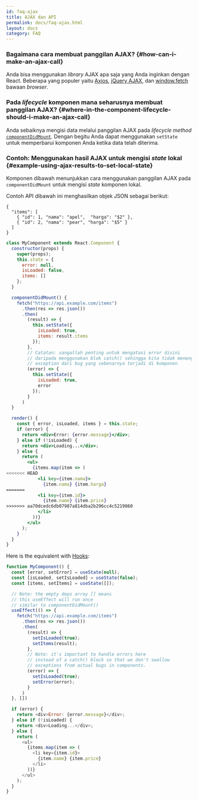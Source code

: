 ```yaml
---
id: faq-ajax
title: AJAX dan API
permalink: docs/faq-ajax.html
layout: docs
category: FAQ
---
```


### Bagaimana cara membuat panggilan AJAX? {#how-can-i-make-an-ajax-call}

Anda bisa menggunakan *library* AJAX apa saja yang Anda inginkan dengan React. Beberapa yang populer yaitu [Axios](https://github.com/axios/axios), [jQuery AJAX](https://api.jquery.com/jQuery.ajax/), dan [window.fetch](https://developer.mozilla.org/en-US/docs/Web/API/Fetch_API) bawaan *browser*.

### Pada *lifecycle* komponen mana seharusnya membuat panggilan AJAX? {#where-in-the-component-lifecycle-should-i-make-an-ajax-call}

Anda sebaiknya mengisi data melalui panggilan AJAX pada *lifecycle method* [`componentDidMount`](/docs/react-component.html#mounting). Dengan begitu Anda dapat menggunakan `setState` untuk memperbarui komponen Anda ketika data telah diterima.

### Contoh: Menggunakan hasil AJAX untuk mengisi *state* lokal {#example-using-ajax-results-to-set-local-state}

Komponen dibawah menunjukkan cara menggunakan panggilan AJAX pada `componentDidMount` untuk mengisi *state* komponen lokal.

Contoh API dibawah ini menghasilkan objek JSON sebagai berikut:

```
{
  "items": [
    { "id": 1, "nama": "apel",  "harga": "$2" },
    { "id": 2, "nama": "pear", "harga": "$5" }
  ]
}
```

```jsx
class MyComponent extends React.Component {
  constructor(props) {
    super(props);
    this.state = {
      error: null,
      isLoaded: false,
      items: []
    };
  }

  componentDidMount() {
    fetch("https://api.example.com/items")
      .then(res => res.json())
      .then(
        (result) => {
          this.setState({
            isLoaded: true,
            items: result.items
          });
        },
        // Catatan: sangatlah penting untuk mengatasi error disini
        // daripada menggunakan blok catch() sehingga kita tidak menenggelamkan
        // exception dari bug yang sebenarnya terjadi di komponen
        (error) => {
          this.setState({
            isLoaded: true,
            error
          });
        }
      )
  }

  render() {
    const { error, isLoaded, items } = this.state;
    if (error) {
      return <div>Error: {error.message}</div>;
    } else if (!isLoaded) {
      return <div>Loading...</div>;
    } else {
      return (
        <ul>
          {items.map(item => (
<<<<<<< HEAD
            <li key={item.nama}>
              {item.nama} {item.harga}
=======
            <li key={item.id}>
              {item.name} {item.price}
>>>>>>> aa70dcedc6db07987a814dba2b296cc4c5219860
            </li>
          ))}
        </ul>
      );
    }
  }
}
```

Here is the equivalent with [Hooks](https://reactjs.org/docs/hooks-intro.html): 

```js
function MyComponent() {
  const [error, setError] = useState(null);
  const [isLoaded, setIsLoaded] = useState(false);
  const [items, setItems] = useState([]);

  // Note: the empty deps array [] means
  // this useEffect will run once
  // similar to componentDidMount()
  useEffect(() => {
    fetch("https://api.example.com/items")
      .then(res => res.json())
      .then(
        (result) => {
          setIsLoaded(true);
          setItems(result);
        },
        // Note: it's important to handle errors here
        // instead of a catch() block so that we don't swallow
        // exceptions from actual bugs in components.
        (error) => {
          setIsLoaded(true);
          setError(error);
        }
      )
  }, [])

  if (error) {
    return <div>Error: {error.message}</div>;
  } else if (!isLoaded) {
    return <div>Loading...</div>;
  } else {
    return (
      <ul>
        {items.map(item => (
          <li key={item.id}>
            {item.name} {item.price}
          </li>
        ))}
      </ul>
    );
  }
}
```
